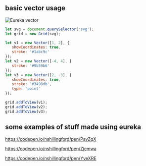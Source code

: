 ## basic vector usage

![Eureka vector](https://firebasestorage.googleapis.com/v0/b/web-demo-2188e.appspot.com/o/vector_large.png?alt=media&token=e588713a-0e0e-4a97-93c2-f532cbd3cf0e)

```js
let svg = document.querySelector('svg');
let grid = new Grid(svg);

let v1 = new Vector([1, 2], {
   showCoordinates: true,
   stroke: '#1abc9c'
});
let v2 = new Vector([-4, 4], {
   stroke: '#9b59b6'
});
let v3 = new Vector([2, -3], {
   showCoordinates: true,
   stroke: '#3498db',
   type: 'point'
});

grid.addToView(v1);
grid.addToView(v2);
grid.addToView(v3);
```

## some examples of stuff made using eureka

https://codepen.io/nshillingford/pen/PavZqX

https://codepen.io/nshillingford/pen/Zjemwa

https://codepen.io/nshillingford/pen/YveXRE
